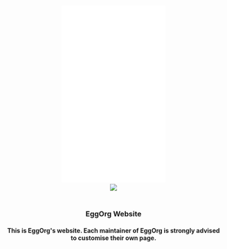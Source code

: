 <div align="center">
  <img src="sketch.svg">
  <br>
  <img src="https://img.shields.io/badge/EggOrg-the--egg--organization-green?style=for-the-badge">
  <br><br>
  <h3>EggOrg Website</h3>
  <h4>This is EggOrg's website. Each maintainer of EggOrg is strongly advised to customise their own page.</h4>
</div>

